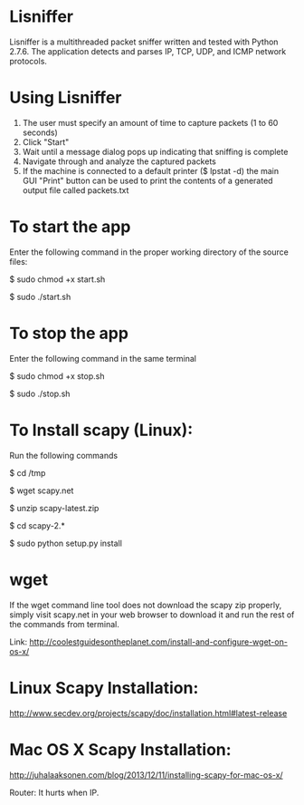 # Lisniffer
Lisniffer is a multithreaded packet sniffer written and tested with Python 2.7.6. The application detects and parses IP, TCP, UDP, and ICMP network protocols. 

# Using Lisniffer

1. The user must specify an amount of time to capture packets (1 to 60 seconds)
2. Click "Start"
3. Wait until a message dialog pops up indicating that sniffing is complete
4. Navigate through and analyze the captured packets
5. If the machine is connected to a default printer ($ lpstat -d) the main GUI "Print" button can be used to print the contents of a generated output file called packets.txt

# To start the app

Enter the following command in the proper working directory of the source files:

$ sudo chmod +x start.sh

$ sudo ./start.sh

# To stop the app
Enter the following command in the same terminal

$ sudo chmod +x stop.sh

$ sudo ./stop.sh

# To Install scapy (Linux):
Run the following commands

$ cd /tmp

$ wget scapy.net

$ unzip scapy-latest.zip

$ cd scapy-2.*

$ sudo python setup.py install

# wget
If the wget command line tool does not download the scapy zip properly, simply visit scapy.net in your web browser to download it and run the rest of the commands from terminal.

Link: http://coolestguidesontheplanet.com/install-and-configure-wget-on-os-x/

# Linux Scapy Installation:
http://www.secdev.org/projects/scapy/doc/installation.html#latest-release

# Mac OS X Scapy Installation:
http://juhalaaksonen.com/blog/2013/12/11/installing-scapy-for-mac-os-x/

Router: It hurts when IP.
